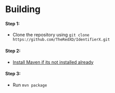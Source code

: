 # Building
#### Step 1:
  - Clone the repository using `git clone https://github.com/TheRedXD/IdentifierX.git`
  
  
#### Step 2:
  - [Install Maven if its not installed already](https://maven.apache.org/download.cgi)
 
#### Step 3:
  - Run `mvn package`
